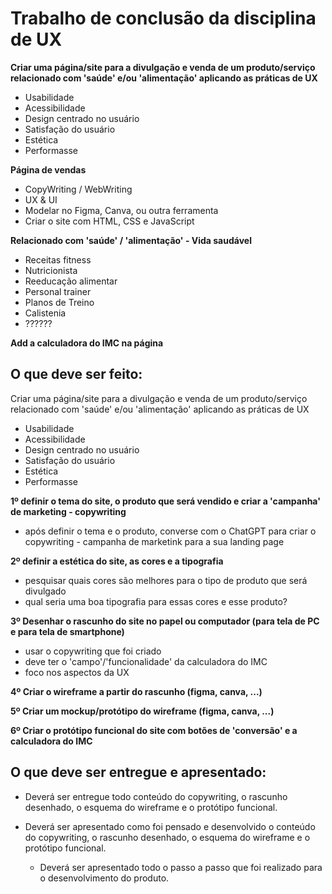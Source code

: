 # Trabalho de conclusão da disciplina de UX

**Criar uma página/site para a divulgação e venda de um produto/serviço relacionado com 'saúde' e/ou 'alimentação' aplicando as práticas de UX**  
* Usabilidade  
* Acessibilidade  
* Design centrado no usuário  
* Satisfação do usuário  
* Estética  
* Performasse  
 
**Página de vendas**  
* CopyWriting / WebWriting  
* UX & UI  
* Modelar no Figma, Canva, ou outra ferramenta  
* Criar o site com HTML, CSS e JavaScript

**Relacionado com 'saúde' / 'alimentação' - Vida saudável**  
* Receitas fitness  
* Nutricionista  
* Reeducação alimentar  
* Personal trainer  
* Planos de Treino  
* Calistenia  
* ??????
	
**Add a calculadora do IMC na página**

## O que deve ser feito:
Criar uma página/site para a divulgação e venda de um produto/serviço relacionado com 'saúde' e/ou 'alimentação' aplicando as práticas de UX  
* Usabilidade  
* Acessibilidade  
* Design centrado no usuário  
* Satisfação do usuário  
* Estética  
* Performasse  
	
**1º definir o tema do site, o produto que será vendido e criar a 'campanha' de marketing - copywriting**
* após definir o tema e o produto, converse com o ChatGPT para criar o copywriting - campanha de marketink para a sua landing page

**2º definir a estética do site, as cores e a tipografia**  
* pesquisar quais cores são melhores para o tipo de produto que será divulgado  
* qual seria uma boa tipografia para essas cores e esse produto?  

**3º Desenhar o rascunho do site no papel ou computador (para tela de PC e para tela de smartphone)**  
* usar o copywriting que foi criado  
* deve ter o 'campo'/'funcionalidade' da calculadora do IMC  
* foco nos aspectos da UX  

**4º Criar o wireframe a partir do rascunho (figma, canva, ...)**

**5º Criar um mockup/protótipo do wireframe (figma, canva, ...)**

**6º Criar o protótipo funcional do site com botões de 'conversão' e a calculadora do IMC**

## O que deve ser entregue e apresentado:

* Deverá ser entregue todo conteúdo do copywriting, o rascunho desenhado, o esquema do wireframe e o protótipo funcional.

* Deverá ser apresentado como foi pensado e desenvolvido o conteúdo do copywriting, o rascunho desenhado, o esquema do wireframe e o protótipo funcional.
	* Deverá ser apresentado todo o passo a passo que foi realizado para o desenvolvimento do produto.
